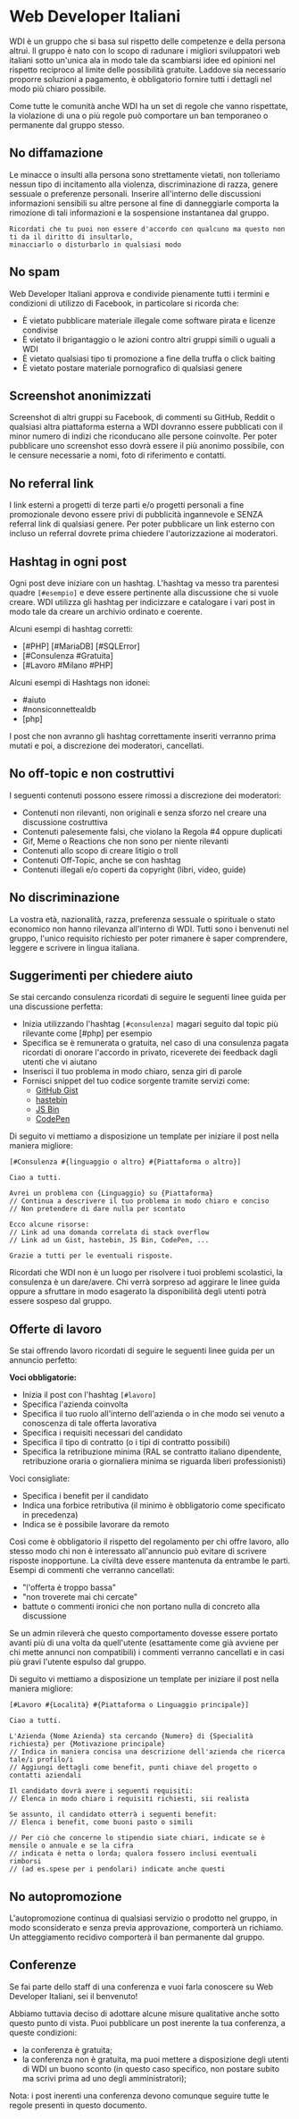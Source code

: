 # Web Developer Italiani

WDI è un gruppo che si basa sul rispetto delle competenze e della persona altrui.
Il gruppo è nato con lo scopo di radunare i migliori sviluppatori web italiani sotto un'unica ala in modo tale da scambiarsi idee ed opinioni nel rispetto reciproco al limite delle possibilità gratuite. Laddove sia necessario proporre soluzioni a pagamento, è obbligatorio fornire tutti i dettagli nel modo più chiaro possibile.

Come tutte le comunità anche WDI ha un set di regole che vanno rispettate, la violazione di una o più regole può comportare un ban temporaneo o permanente dal gruppo stesso.

## No diffamazione

Le minacce o insulti alla persona sono strettamente vietati, non tolleriamo nessun tipo di incitamento alla violenza, discriminazione di razza, genere sessuale o preferenze personali. Inserire all'interno delle discussioni informazioni sensibili su altre persone al fine di danneggiarle comporta la rimozione di tali informazioni e la sospensione instantanea dal gruppo.

    Ricordati che tu puoi non essere d'accordo con qualcuno ma questo non ti da il diritto di insultarlo,
    minacciarlo o disturbarlo in qualsiasi modo

## No spam

Web Developer Italiani approva e condivide pienamente tutti i termini e condizioni di utilizzo di Facebook, in particolare si ricorda che:

- È vietato pubblicare materiale illegale come software pirata e licenze condivise
- È vietato il brigantaggio o le azioni contro altri gruppi simili o uguali a WDI
- È vietato qualsiasi tipo ti promozione a fine della truffa o click baiting
- È vietato postare materiale pornografico di qualsiasi genere

## Screenshot anonimizzati

Screenshot di altri gruppi su Facebook, di commenti su GitHub, Reddit o qualsiasi altra piattaforma esterna a WDI dovranno essere pubblicati con il minor numero di indizi che riconducano alle persone coinvolte. Per poter pubblicare uno screenshot esso dovrà essere il più anonimo possibile, con le censure necessarie a nomi, foto di riferimento e contatti.

## No referral link

I link esterni a progetti di terze parti e/o progetti personali a fine promozionale devono essere privi di pubblicità ingannevole e SENZA referral link di qualsiasi genere.
Per poter pubblicare un link esterno con incluso un referral dovrete prima chiedere l'autorizzazione ai moderatori.

## Hashtag in ogni post

Ogni post deve iniziare con un hashtag. L'hashtag va messo tra parentesi quadre `[#esempio]` e deve essere pertinente alla discussione che si vuole creare. WDI utilizza gli hashtag per indicizzare e catalogare i vari post in modo tale da creare un archivio ordinato e coerente.

Alcuni esempi di hashtag corretti:

- [#PHP] [#MariaDB] [#SQLError]
- [#Consulenza #Gratuita]
- [#Lavoro #Milano #PHP]

Alcuni esempi di Hashtags non idonei:

- #aiuto
- #nonsiconnettealdb
- [php]

I post che non avranno gli hashtag correttamente inseriti verranno prima mutati e poi, a discrezione dei moderatori, cancellati.

## No off-topic e non costruttivi

I seguenti contenuti possono essere rimossi a discrezione dei moderatori:

- Contenuti non rilevanti, non originali e senza sforzo nel creare una discussione costruttiva
- Contenuti palesemente falsi, che violano la Regola #4 oppure duplicati
- Gif, Meme o Reactions che non sono per niente rilevanti
- Contenuti allo scopo di creare litigio o troll
- Contenuti Off-Topic, anche se con hashtag
- Contenuti illegali e/o coperti da copyright (libri, video, guide)

## No discriminazione

La vostra età, nazionalità, razza, preferenza sessuale o spirituale o stato economico non hanno rilevanza all'interno di WDI. Tutti sono i benvenuti nel gruppo, l'unico requisito richiesto per poter rimanere è saper comprendere, leggere e scrivere in lingua italiana.

## Suggerimenti per chiedere aiuto

Se stai cercando consulenza ricordati di seguire le seguenti linee guida per una discussione perfetta:

- Inizia utilizzando l'hashtag `[#consulenza]` magari seguito dal topic più rilevante come [#php] per esempio
- Specifica se è remunerata o gratuita, nel caso di una consulenza pagata ricordati di onorare l'accordo in privato, riceverete dei feedback dagli utenti che vi aiutano
- Inserisci il tuo problema in modo chiaro, senza giri di parole
- Fornisci snippet del tuo codice sorgente tramite servizi come:
  - [GitHub Gist](https://gist.github.com/)
  - [hastebin](https://hastebin.com/)
  - [JS Bin](http://jsbin.com/)
  - [CodePen](https://codepen.io/pen)

Di seguito vi mettiamo a disposizione un template per iniziare il post nella maniera migliore:

```
[#Consulenza #{linguaggio o altro} #{Piattaforma o altro}]

Ciao a tutti.

Avrei un problema con {Linguaggio} su {Piattaforma}
// Continua a descrivere il tuo problema in modo chiaro e conciso
// Non pretendere di dare nulla per scontato

Ecco alcune risorse:
// Link ad una domanda correlata di stack overflow
// Link ad un Gist, hastebin, JS Bin, CodePen, ...

Grazie a tutti per le eventuali risposte.
```

Ricordati che WDI non è un luogo per risolvere i tuoi problemi scolastici, la consulenza è un dare/avere. Chi verrà sorpreso ad aggirare le linee guida oppure a sfruttare in modo esagerato la disponibilità degli utenti potrà essere sospeso dal gruppo.

## Offerte di lavoro

Se stai offrendo lavoro ricordati di seguire le seguenti linee guida per un annuncio perfetto:

**Voci obbligatorie:**

- Inizia il post con l'hashtag `[#lavoro]`
- Specifica l'azienda coinvolta
- Specifica il tuo ruolo all'interno dell'azienda o in che modo sei venuto a conoscenza di tale offerta lavorativa
- Specifica i requisiti necessari del candidato
- Specifica il tipo di contratto (o i tipi di contratto possibili)
- Specifica la retribuzione minima (RAL se contratto italiano dipendente, retribuzione oraria o giornaliera minima se riguarda liberi professionisti)

Voci consigliate:

- Specifica i benefit per il candidato
- Indica una forbice retributiva (il minimo è obbligatorio come specificato in precedenza)
- Indica se è possibile lavorare da remoto

Così come è obbligatorio il rispetto del regolamento per chi offre lavoro, allo stesso modo chi non è interessato all'annuncio può evitare di scrivere risposte inopportune. La civiltà deve essere mantenuta da entrambe le parti. Esempi di commenti che verranno cancellati:

- "l'offerta è troppo bassa"
- "non troverete mai chi cercate"
- battute o commenti ironici che non portano nulla di concreto alla discussione

Se un admin rileverà che questo comportamento dovesse essere portato avanti più di una volta da quell'utente (esattamente come già avviene per chi mette annunci non compatibili) i commenti verranno cancellati e in casi più gravi l'utente espulso dal gruppo.

Di seguito vi mettiamo a disposizione un template per iniziare il post nella maniera migliore:

```
[#Lavoro #{Località} #{Piattaforma o Linguaggio principale}]

Ciao a tutti.

L'Azienda {Nome Azienda} sta cercando {Numero} di {Specialità richiesta} per {Motivazione principale}
// Indica in maniera concisa una descrizione dell'azienda che ricerca tale/i profilo/i
// Aggiungi dettagli come benefit, punti chiave del progetto o contatti aziendali

Il candidato dovrà avere i seguenti requisiti:
// Elenca in modo chiaro i requisiti richiesti, sii realista

Se assunto, il candidato otterrà i seguenti benefit:
// Elenca i benefit, come buoni pasto o simili

// Per ciò che concerne lo stipendio siate chiari, indicate se è mensile o annuale e se la cifra
// indicata è netta o lorda; qualora fossero inclusi eventuali rimborsi
// (ad es.spese per i pendolari) indicate anche questi
```

## No autopromozione

L'autopromozione continua di qualsiasi servizio o prodotto nel gruppo, in modo sconsiderato e senza previa approvazione, comporterà un richiamo. Un atteggiamento recidivo comporterà il ban permanente dal gruppo.

## Conferenze

Se fai parte dello staff di una conferenza e vuoi farla conoscere su Web Developer Italiani, sei il benvenuto!

Abbiamo tuttavia deciso di adottare alcune misure qualitative anche sotto questo punto di vista. Puoi pubblicare un post inerente la tua conferenza, a queste condizioni:

* la conferenza è gratuita;
* la conferenza non è gratuita, ma puoi mettere a disposizione degli utenti di WDI un buono sconto (in questo caso specifico, non postare subito ma scrivi prima ad uno degli amministratori);

Nota: i post inerenti una conferenza devono comunque seguire tutte le regole presenti in questo documento.
